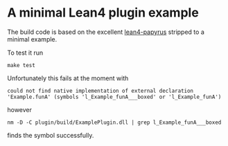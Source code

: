 # A minimal Lean4 plugin example

The build code is based on the excellent [lean4-papyrus](https://github.com/tydeu/lean4-papyrus/tree/master) stripped to a minimal example.

To test it run
```
make test
```
Unfortunately this fails at the moment with 
```
could not find native implementation of external declaration 'Example.funA' (symbols 'l_Example_funA___boxed' or 'l_Example_funA')
```
however 
```
nm -D -C plugin/build/ExamplePlugin.dll | grep l_Example_funA___boxed
```
finds the symbol successfully.